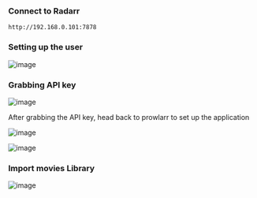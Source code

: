 ### Connect to Radarr
```
http://192.168.0.101:7878
```

### Setting up the user

![image](https://github.com/user-attachments/assets/07a920b4-d89d-43a7-8939-761b13f07215)

### Grabbing API key

![image](https://github.com/user-attachments/assets/ac23449b-4fbc-46af-8cbf-75932c249113)

After grabbing the API key, head back to prowlarr to set up the application

![image](https://github.com/user-attachments/assets/33f77492-ba2a-41c7-9540-598ec78c1cc2)


![image](https://github.com/user-attachments/assets/2aeb5524-10c3-4097-b2f7-151068ee0cd4)

### Import movies Library

![image](https://github.com/user-attachments/assets/611ea339-0034-48b9-9d76-7f7138dccbfb)


